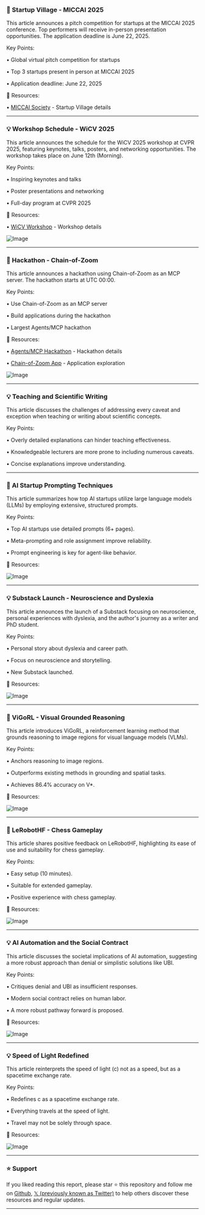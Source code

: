 ### 🚀  Startup Village - MICCAI 2025

This article announces a pitch competition for startups at the MICCAI 2025 conference.  Top performers will receive in-person presentation opportunities.  The application deadline is June 22, 2025.

Key Points:

• Global virtual pitch competition for startups

• Top 3 startups present in person at MICCAI 2025

• Application deadline: June 22, 2025


🔗 Resources:

• [MICCAI Society](https://miccai.org/index.php/news/2025/06/01/inviting-applications-to-the-miccai-society-startup-village…) -  Startup Village details


---
### 💡 Workshop Schedule - WiCV 2025

This article announces the schedule for the WiCV 2025 workshop at CVPR 2025,  featuring keynotes, talks, posters, and networking opportunities.  The workshop takes place on June 12th (Morning).


Key Points:

• Inspiring keynotes and talks

• Poster presentations and networking

• Full-day program at CVPR 2025


🔗 Resources:

• [WiCV Workshop](https://x.com/WiCVworkshop) - Workshop details

![Image](https://pbs.twimg.com/media/Gsb5rBMW0AAVJ9R?format=jpg&name=small)


---
### 🤖 Hackathon - Chain-of-Zoom

This article announces a hackathon using Chain-of-Zoom as an MCP server. The hackathon starts at UTC 00:00.


Key Points:

• Use Chain-of-Zoom as an MCP server

• Build applications during the hackathon

• Largest Agents/MCP hackathon


🔗 Resources:

• [Agents/MCP Hackathon](https://huggingface.co/Agents-MCP-Hackathon) - Hackathon details

• [Chain-of-Zoom App](https://huggingface.co/spaces/alexnasa/Chain-of-Zoom) - Application exploration

![Image](https://pbs.twimg.com/ext_tw_video_thumb/1929226620461621248/pu/img/UDGCIFpfNO292G2r.jpg)


---
### 💡  Teaching and Scientific Writing

This article discusses the challenges of addressing every caveat and exception when teaching or writing about scientific concepts.


Key Points:

• Overly detailed explanations can hinder teaching effectiveness.

• Knowledgeable lecturers are more prone to including numerous caveats.

• Concise explanations improve understanding.


---
### 🤖  AI Startup Prompting Techniques

This article summarizes how top AI startups utilize large language models (LLMs) by employing extensive, structured prompts.


Key Points:

• Top AI startups use detailed prompts (6+ pages).

• Meta-prompting and role assignment improve reliability.

•  Prompt engineering is key for agent-like behavior.


🔗 Resources:

![Image](https://pbs.twimg.com/media/GsYDJDDXMAAqgiq?format=png&name=small)


---
### 💡 Substack Launch - Neuroscience and Dyslexia

This article announces the launch of a Substack focusing on neuroscience, personal experiences with dyslexia, and the author's journey as a writer and PhD student.


Key Points:

• Personal story about dyslexia and career path.

• Focus on neuroscience and storytelling.

• New Substack launched.


🔗 Resources:

![Image](https://pbs.twimg.com/media/GsYC0rbW4AAni2z?format=jpg&name=small)


---
### 🤖 ViGoRL - Visual Grounded Reasoning

This article introduces ViGoRL, a reinforcement learning method that grounds reasoning to image regions for visual language models (VLMs).


Key Points:

• Anchors reasoning to image regions.

• Outperforms existing methods in grounding and spatial tasks.

• Achieves 86.4% accuracy on V*.


🔗 Resources:

![Image](https://pbs.twimg.com/amplify_video_thumb/1928489068687454208/img/AIrSwR6BwDVMetMt.jpg)


---
### 🚀  LeRobotHF - Chess Gameplay

This article shares positive feedback on LeRobotHF, highlighting its ease of use and suitability for chess gameplay.


Key Points:

• Easy setup (10 minutes).

• Suitable for extended gameplay.

•  Positive experience with chess gameplay.


🔗 Resources:

![Image](https://pbs.twimg.com/media/GsV-0ZqXkAAqOFY?format=jpg&name=small)


---
### 💡 AI Automation and the Social Contract

This article discusses the societal implications of AI automation, suggesting a more robust approach than denial or simplistic solutions like UBI.


Key Points:

• Critiques denial and UBI as insufficient responses.

• Modern social contract relies on human labor.

•  A more robust pathway forward is proposed.


🔗 Resources:

![Image](https://pbs.twimg.com/media/GsPBrtWaMAIeoQj?format=jpg&name=small)


---
### 💡  Speed of Light Redefined

This article reinterprets the speed of light (c) not as a speed, but as a spacetime exchange rate.


Key Points:

• Redefines c as a spacetime exchange rate.

• Everything travels at the speed of light.

• Travel may not be solely through space.


🔗 Resources:

![Image](https://pbs.twimg.com/media/GsR_yXRWgAAjYgb?format=jpg&name=small)


---

### ⭐️ Support

If you liked reading this report, please star ⭐️ this repository and follow me on [Github](https://github.com/Drix10), [𝕏 (previously known as Twitter)](https://x.com/DRIX_10_) to help others discover these resources and regular updates.

---